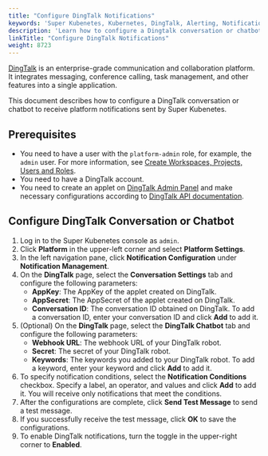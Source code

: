 ```yaml
---
title: "Configure DingTalk Notifications"
keywords: 'Super Kubenetes, Kubernetes, DingTalk, Alerting, Notification'
description: 'Learn how to configure a Dingtalk conversation or chatbot to receive platform notifications sent by Super Kubenetes.'
linkTitle: "Configure DingTalk Notifications"
weight: 8723
---
```


[DingTalk](https://www.dingtalk.com/en) is an enterprise-grade communication and collaboration platform. It integrates messaging, conference calling, task management, and other features into a single application.

This document describes how to configure a DingTalk conversation or chatbot to receive platform notifications sent by Super Kubenetes.

## Prerequisites

- You need to have a user with the `platform-admin` role, for example, the `admin` user. For more information, see [Create Workspaces, Projects, Users and Roles](../../../../quick-start/create-workspace-and-project/).
- You need to have a DingTalk account.
- You need to create an applet on [DingTalk Admin Panel](https://oa.dingtalk.com/index.htm#/microApp/microAppList) and make necessary configurations according to [DingTalk API documentation](https://developers.dingtalk.com/document/app/create-group-session).

## Configure DingTalk Conversation or Chatbot

1. Log in to the Super Kubenetes console as `admin`.
2. Click **Platform** in the upper-left corner and select **Platform Settings**.
3. In the left navigation pane, click **Notification Configuration** under **Notification Management**.
4. On the **DingTalk** page, select the **Conversation Settings** tab and configure the following parameters:
   - **AppKey**: The AppKey of the applet created on DingTalk.
   - **AppSecret**: The AppSecret of the applet created on DingTalk.
   - **Conversation ID**: The conversation ID obtained on DingTalk. To add a conversation ID, enter your conversation ID and click **Add** to add it.
5. (Optional) On the **DingTalk** page, select the **DingTalk Chatbot** tab and configure the following parameters:
   - **Webhook URL**: The webhook URL of your DingTalk robot.
   - **Secret**: The secret of your DingTalk robot.
   - **Keywords**: The keywords you added to your DingTalk robot. To add a keyword, enter your keyword and click **Add** to add it.
6. To specify notification conditions, select the **Notification Conditions** checkbox. Specify a label, an operator, and values and click **Add** to add it. You will receive only notifications that meet the conditions.
7. After the configurations are complete, click **Send Test Message** to send a test message.
8. If you successfully receive the test message, click **OK** to save the configurations.
9. To enable DingTalk notifications, turn the toggle in the upper-right corner to **Enabled**.



